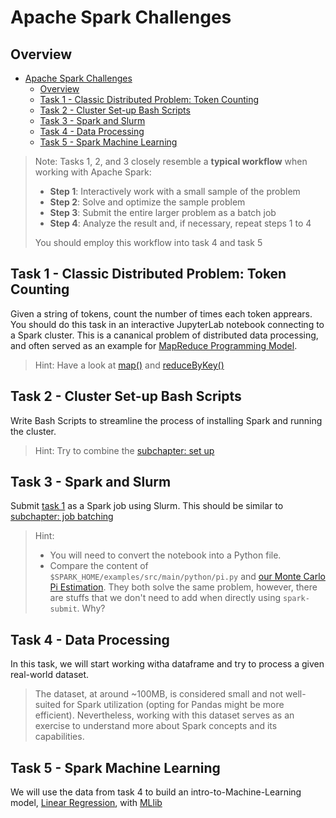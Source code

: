 # Apache Spark Challenges

## Overview

- [Apache Spark Challenges](#apache-spark-challenges)
  - [Overview](#overview)
  - [Task 1 - Classic Distributed Problem: Token Counting](#task-1---classic-distributed-problem-token-counting)
  - [Task 2 - Cluster Set-up Bash Scripts](#task-2---cluster-set-up-bash-scripts)
  - [Task 3 - Spark and Slurm](#task-3---spark-and-slurm)
  - [Task 4 - Data Processing](#task-4---data-processing)
  - [Task 5 - Spark Machine Learning](#task-5---spark-machine-learning)

> Note: Tasks 1, 2, and 3 closely resemble a **typical workflow** when working with Apache Spark:
> - **Step 1**: Interactively work with a small sample of the problem
> - **Step 2**: Solve and optimize the sample problem
> - **Step 3**: Submit the entire larger problem as a batch job
> - **Step 4**: Analyze the result and, if necessary, repeat steps 1 to 4
> 
> You should employ this workflow into task 4 and task 5

## Task 1 - Classic Distributed Problem: Token Counting

Given a string of tokens, count the number of times each token apprears. You should do this task in an interactive JupyterLab notebook connecting to a Spark cluster. This is a cananical problem of distributed data processing, and often served as an example for [MapReduce Programming Model](https://en.wikipedia.org/wiki/MapReduce).

> Hint: Have a look at [map()](https://spark.apache.org/docs/latest/api/python/reference/api/pyspark.RDD.map.html) and [reduceByKey()](https://spark.apache.org/docs/latest/api/python/reference/api/pyspark.RDD.reduceByKey.html)

## Task 2 - Cluster Set-up Bash Scripts

Write Bash Scripts to streamline the process of installing Spark and running the cluster.
> Hint: Try to combine the [subchapter: set up](./set-up.md)

## Task 3 - Spark and Slurm

Submit [task 1](#task-1---calculate-pi-using-monte-carlo-algorithm-again) as a Spark job using Slurm. This should be similar to [subchapter: job batching](./job-batching.md)
> Hint:
> - You will need to convert the notebook into a Python file.
> - Compare the content of `$SPARK_HOME/examples/src/main/python/pi.py` and [our Monte Carlo Pi Estimation](./internals.md#monte-carlo-pi-estimation). They both solve the same problem, however, there are stuffs that we don't need to add when directly using `spark-submit`. Why?

## Task 4 - Data Processing

In this task, we will start working witha dataframe and try to process a given real-world dataset.

> The dataset, at around ~100MB, is considered small and not well-suited for Spark utilization (opting for Pandas might be more efficient). Nevertheless, working with this dataset serves as an exercise to understand more about Spark concepts and its capabilities.

## Task 5 - Spark Machine Learning

We will use the data from task 4 to build an intro-to-Machine-Learning model, [Linear Regression](https://en.wikipedia.org/wiki/Linear_regression), with [MLlib](https://spark.apache.org/mllib/)

